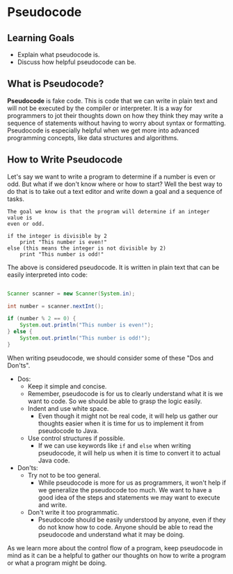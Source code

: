 # Pseudocode

## Learning Goals

- Explain what pseudocode is.
- Discuss how helpful pseudocode can be.

## What is Pseudocode?

**Pseudocode** is fake code. This is code that we can write in plain text and
will not be executed by the compiler or interpreter. It is a way for programmers
to jot their thoughts down on how they think they may write a sequence of
statements without having to worry about syntax or formatting. Pseudocode is
especially helpful when we get more into advanced programming concepts, like
data structures and algorithms.

## How to Write Pseudocode

Let's say we want to write a program to determine if a number is even or odd.
But what if we don't know where or how to start? Well the best way to do that is
to take out a text editor and write down a goal and a sequence of tasks.

```text
The goal we know is that the program will determine if an integer value is
even or odd.

if the integer is divisible by 2
    print "This number is even!"
else (this means the integer is not divisible by 2)
    print "This number is odd!"       
```

The above is considered pseudocode. It is written in plain text that can be
easily interpreted into code:

```java

Scanner scanner = new Scanner(System.in);

int number = scanner.nextInt();

if (number % 2 == 0) {
    System.out.println("This number is even!");
} else {
    System.out.println("This number is odd!");
}
```

When writing pseudocode, we should consider some of these "Dos and Don'ts".

- Dos:
  - Keep it simple and concise.
  - Remember, pseudocode is for us to clearly understand what it is we want
    to code. So we should be able to grasp the logic easily.
  - Indent and use white space.
    - Even though it might not be real code, it will help us gather our thoughts
      easier when it is time for us to implement it from pseudocode to Java.
  - Use control structures if possible.
    - If we can use keywords like `if` and `else` when writing pseudocode, it
      will help us when it is time to convert it to actual Java code.
- Don'ts:
  - Try not to be too general.
    - While pseudocode is more for us as programmers, it won't help if we
      generalize the pseudocode too much. We want to have a good idea of the
      steps and statements we may want to execute and write.
  - Don't write it too programmatic.
    - Pseudocode should be easily understood by anyone, even if they do not
      know how to code. Anyone should be able to read the pseudocode and
      understand what it may be doing.

As we learn more about the control flow of a program, keep pseudocode in mind as
it can be a helpful to gather our thoughts on how to write a program or what a
program might be doing.
